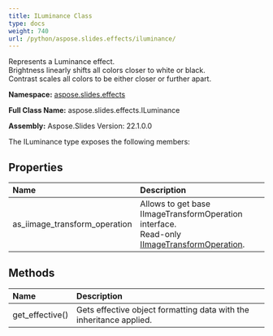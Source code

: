```yaml
---
title: ILuminance Class
type: docs
weight: 740
url: /python/aspose.slides.effects/iluminance/
---
```


Represents a Luminance effect.<br/>            Brightness linearly shifts all colors closer to white or black.<br/>            Contrast scales all colors to be either closer or further apart.

**Namespace:** [aspose.slides.effects](/python/aspose.slides.effects/)

**Full Class Name:** aspose.slides.effects.ILuminance

**Assembly:**  Aspose.Slides Version: 22.1.0.0

The ILuminance type exposes the following members:
## **Properties**
|**Name**|**Description**|
| :- | :- |
|as_iimage_transform_operation|Allows to get base IImageTransformOperation interface.<br/>            Read-only [IImageTransformOperation](/python/aspose.slides.effects/iimagetransformoperation/).|
## **Methods**
|**Name**|**Description**|
| :- | :- |
|get_effective()|Gets effective object formatting data with the inheritance applied.|

